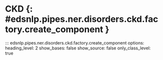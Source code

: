 # CKD {: #edsnlp.pipes.ner.disorders.ckd.factory.create_component }

::: edsnlp.pipes.ner.disorders.ckd.factory.create_component
    options:
        heading_level: 2
        show_bases: false
        show_source: false
        only_class_level: true
